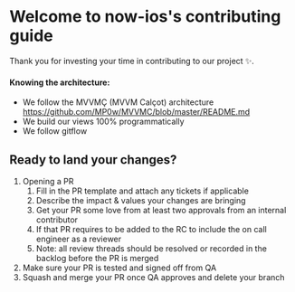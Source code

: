 # Welcome to now-ios's contributing guide <!-- omit in toc -->

Thank you for investing your time in contributing to our project ✨.

#### Knowing the architecture:
- We follow the MVVMÇ (MVVM Calçot) architecture https://github.com/MP0w/MVVMC/blob/master/README.md
- We build our views 100% programmatically
- We follow gitflow

## Ready to land your changes?
1. Opening a PR
    1. Fill in the PR template and attach any tickets if applicable
    2. Describe the impact & values your changes are bringing
    3. Get your PR some love from at least two approvals from an internal contributor
    4. If that PR requires to be added to the RC to include the on call engineer as a reviewer 
    5. Note: all review threads should be resolved or recorded in the backlog before the PR is merged
2. Make sure your PR is tested and signed off from QA
3. Squash and merge your PR once QA approves and delete your branch
